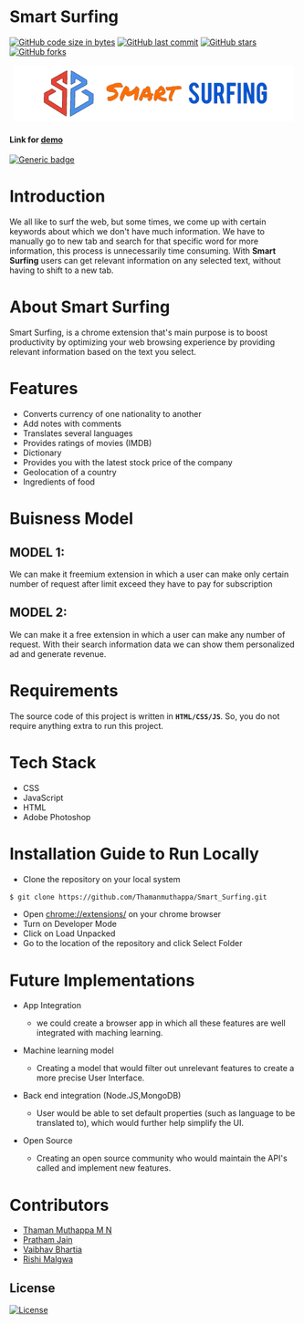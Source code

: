 # Smart Surfing

[![GitHub code size in bytes](https://img.shields.io/github/languages/code-size/Thamanmuthappa/Smart_Surfing?logo=github&style=social)](https://github.com/Thamanmuthappa/) [![GitHub last commit](https://img.shields.io/github/last-commit/Thamanmuthappa/Smart_Surfing?style=social&logo=git)](https://github.com/Thamanmuthappa/) [![GitHub stars](https://img.shields.io/github/stars/Thamanmuthappa/Smart_Surfing?style=social)](https://github.com/Thamanmuthappa/Smart_Surfing/stargazers) [![GitHub forks](https://img.shields.io/github/forks/Thamanmuthappa/Smart_Surfing?style=social&logo=git)](https://github.com/Thamanmuthappa/Smart_Surfing/network)

<p align="center">
  <img src="images/LOGO3.png" height="100px"></img>
</p>

#### Link for [demo](https://drive.google.com/drive/folders/1O4r344jpLkHPgaRsTAsxErdI_8OSG8bp) 
[![Generic badge](https://img.shields.io/badge/view-video-orange)](https://drive.google.com/drive/folders/1O4r344jpLkHPgaRsTAsxErdI_8OSG8bp)

# Introduction
We all like to surf the web, but some times, we come up with certain keywords about which we don't have much information. We have to manually go to new tab and search for that specific word for more information, this process is unnecessarily time consuming.
With **Smart Surfing** users can get relevant information on any selected text, without having to shift to a new tab.

# About Smart Surfing
Smart Surfing, is a chrome extension that's main purpose is to boost productivity by optimizing your web browsing experience by providing relevant information based on the text you select.

# Features
- Converts currency of one nationality to another
- Add notes with comments
- Translates several languages
- Provides ratings of movies (IMDB)
- Dictionary
- Provides you with the latest stock price of the company
- Geolocation of a country
- Ingredients of food

# Buisness Model
## MODEL 1:
We can make it freemium extension in which a user can make only certain number of request after limit exceed they have to pay for subscription

## MODEL 2:
We can make it a free extension in which a user can make any number of request. With their search information data we can show them personalized ad and generate revenue.

# Requirements
The source code of this project is written in **`HTML/CSS/JS`**. So, you do not require anything extra to run this project.

# Tech Stack
- CSS
- JavaScript
- HTML
- Adobe Photoshop

# Installation Guide to Run Locally
- Clone the repository on your local system
```bash
$ git clone https://github.com/Thamanmuthappa/Smart_Surfing.git
```

- Open [chrome://extensions/](https://chrome://extensions/) on your chrome browser
- Turn on Developer Mode
- Click on Load Unpacked
- Go to the location of the repository and click Select Folder

# Future Implementations
- App Integration 
  - we could create a browser app in which all these features are well integrated with maching learning.

- Machine learning model
  - Creating a model that would filter out unrelevant features to create a more precise User Interface.

- Back end integration (Node.JS,MongoDB)
  - User would be able to set default properties (such as language to be translated to), which would further help simplify the UI.

- Open Source
  - Creating an open source community who would maintain the API's called and implement new features.

# Contributors
- [Thaman Muthappa M N](https://github.com/Thamanmuthappa)
- [Pratham Jain](https://github.com/pratham31012002)
- [Vaibhav Bhartia](https://github.com/VaibhavBha)
- [Rishi Malgwa](https://github.com/rishimalgwa)

## License

[![License](http://img.shields.io/:license-mit-blue.svg?style=flat-square)](http://badges.mit-license.org)
